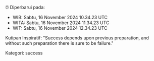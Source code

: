 ⏰ Diperbarui pada:
- WIB: Sabtu, 16 November 2024 10.34.23 UTC
- WITA: Sabtu, 16 November 2024 11.34.23 UTC
- WIT: Sabtu, 16 November 2024 12.34.23 UTC

Kutipan Inspiratif:
"Success depends upon previous preparation, and without such preparation there is sure to be failure."


Kategori: success

